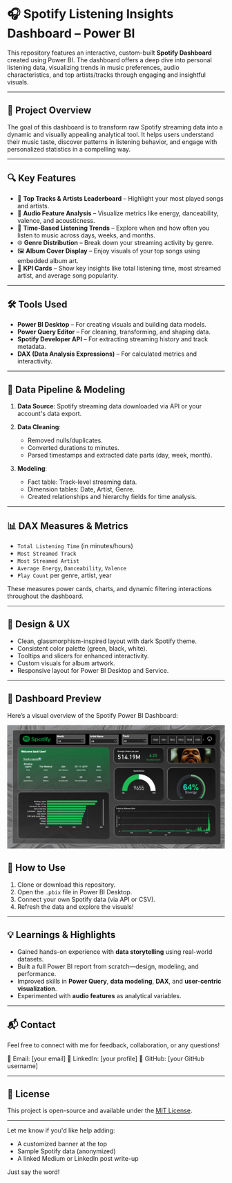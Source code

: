 
# 🎧 Spotify Listening Insights Dashboard – Power BI

This repository features an interactive, custom-built **Spotify Dashboard** created using Power BI. The dashboard offers a deep dive into personal listening data, visualizing trends in music preferences, audio characteristics, and top artists/tracks through engaging and insightful visuals.

---

## 📌 Project Overview

The goal of this dashboard is to transform raw Spotify streaming data into a dynamic and visually appealing analytical tool. It helps users understand their music taste, discover patterns in listening behavior, and engage with personalized statistics in a compelling way.

---

## 🔍 Key Features

* 🎵 **Top Tracks & Artists Leaderboard** – Highlight your most played songs and artists.
* 🧠 **Audio Feature Analysis** – Visualize metrics like energy, danceability, valence, and acousticness.
* 📅 **Time-Based Listening Trends** – Explore when and how often you listen to music across days, weeks, and months.
* 🌐 **Genre Distribution** – Break down your streaming activity by genre.
* 🖼 **Album Cover Display** – Enjoy visuals of your top songs using embedded album art.
* 🧮 **KPI Cards** – Show key insights like total listening time, most streamed artist, and average song popularity.

---

## 🛠 Tools Used

* **Power BI Desktop** – For creating visuals and building data models.
* **Power Query Editor** – For cleaning, transforming, and shaping data.
* **Spotify Developer API** – For extracting streaming history and track metadata.
* **DAX (Data Analysis Expressions)** – For calculated metrics and interactivity.

---

## 🧩 Data Pipeline & Modeling

1. **Data Source**: Spotify streaming data downloaded via API or your account's data export.
2. **Data Cleaning**:

   * Removed nulls/duplicates.
   * Converted durations to minutes.
   * Parsed timestamps and extracted date parts (day, week, month).
3. **Modeling**:

   * Fact table: Track-level streaming data.
   * Dimension tables: Date, Artist, Genre.
   * Created relationships and hierarchy fields for time analysis.

---

## 📊 DAX Measures & Metrics

* `Total Listening Time` (in minutes/hours)
* `Most Streamed Track`
* `Most Streamed Artist`
* `Average Energy`, `Danceability`, `Valence`
* `Play Count` per genre, artist, year

These measures power cards, charts, and dynamic filtering interactions throughout the dashboard.

---

## 🎨 Design & UX

* Clean, glassmorphism-inspired layout with dark Spotify theme.
* Consistent color palette (green, black, white).
* Tooltips and slicers for enhanced interactivity.
* Custom visuals for album artwork.
* Responsive layout for Power BI Desktop and Service.

---

## 📸 Dashboard Preview

Here’s a visual overview of the Spotify Power BI Dashboard:

![Spotify Dashboard](spotify%20dashboard1.png)


## 🚀 How to Use

1. Clone or download this repository.
2. Open the `.pbix` file in Power BI Desktop.
3. Connect your own Spotify data (via API or CSV).
4. Refresh the data and explore the visuals!

---

## 💡 Learnings & Highlights

* Gained hands-on experience with **data storytelling** using real-world datasets.
* Built a full Power BI report from scratch—design, modeling, and performance.
* Improved skills in **Power Query**, **data modeling**, **DAX**, and **user-centric visualization**.
* Experimented with **audio features** as analytical variables.

---

## 📬 Contact

Feel free to connect with me for feedback, collaboration, or any questions!

📧 Email: \[your email]
🔗 LinkedIn: \[your profile]
🐙 GitHub: \[your GitHub username]

---

## 📄 License

This project is open-source and available under the [MIT License](LICENSE).

---

Let me know if you'd like help adding:

* A customized banner at the top
* Sample Spotify data (anonymized)
* A linked Medium or LinkedIn post write-up

Just say the word!
